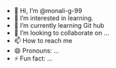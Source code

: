 - 👋 Hi, I’m @monali-g-99
- 👀 I’m interested in learning.
- 🌱 I’m currently learning Git hub
- 💞️ I’m looking to collaborate on ...
- 📫 How to reach me 
- 😄 Pronouns: ...
- ⚡ Fun fact: ...

<!---
monali-g-99/monali-g-99 is a ✨ special ✨ repository because its `README.md` (this file) appears on your GitHub profile.
You can click the Preview link to take a look at your changes.
--->
